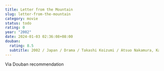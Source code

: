 ```yaml
---
title: Letter from the Mountain
slug: letter-from-the-mountain
category: movie
status: todo
rating: 0
year: "2002"
date: 2024-01-03 02:36:08+08:00
douban:
  rating: 8.5
  subtitle: 2002 / Japan / Drama / Takashi Koizumi / Atsuo Nakamura, Kanako Higuchi
---
```


Via Douban recommendation
